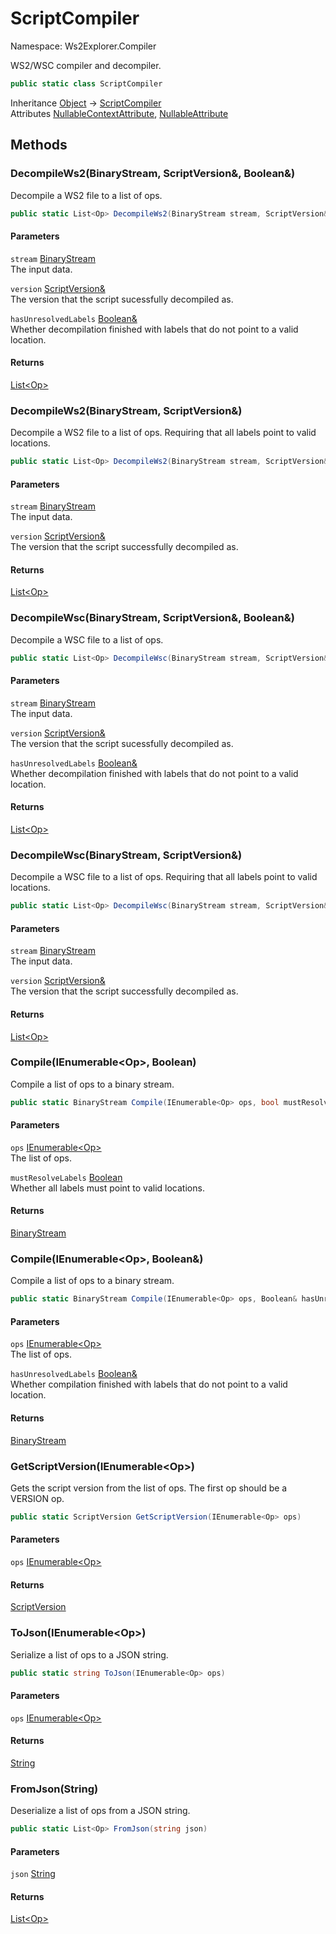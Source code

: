# ScriptCompiler

Namespace: Ws2Explorer.Compiler

WS2/WSC compiler and decompiler.

```csharp
public static class ScriptCompiler
```

Inheritance [Object](https://docs.microsoft.com/en-us/dotnet/api/system.object) → [ScriptCompiler](./ws2explorer.compiler.scriptcompiler.md)<br>
Attributes [NullableContextAttribute](https://docs.microsoft.com/en-us/dotnet/api/system.runtime.compilerservices.nullablecontextattribute), [NullableAttribute](https://docs.microsoft.com/en-us/dotnet/api/system.runtime.compilerservices.nullableattribute)

## Methods

### **DecompileWs2(BinaryStream, ScriptVersion&, Boolean&)**

Decompile a WS2 file to a list of ops.

```csharp
public static List<Op> DecompileWs2(BinaryStream stream, ScriptVersion& version, Boolean& hasUnresolvedLabels)
```

#### Parameters

`stream` [BinaryStream](./ws2explorer.binarystream.md)<br>
The input data.

`version` [ScriptVersion&](./ws2explorer.compiler.scriptversion&.md)<br>
The version that the script sucessfully decompiled as.

`hasUnresolvedLabels` [Boolean&](https://docs.microsoft.com/en-us/dotnet/api/system.boolean&)<br>
Whether decompilation finished with labels that do
 not point to a valid location.

#### Returns

[List&lt;Op&gt;](https://docs.microsoft.com/en-us/dotnet/api/system.collections.generic.list-1)<br>

### **DecompileWs2(BinaryStream, ScriptVersion&)**

Decompile a WS2 file to a list of ops. Requiring that all labels point to valid locations.

```csharp
public static List<Op> DecompileWs2(BinaryStream stream, ScriptVersion& version)
```

#### Parameters

`stream` [BinaryStream](./ws2explorer.binarystream.md)<br>
The input data.

`version` [ScriptVersion&](./ws2explorer.compiler.scriptversion&.md)<br>
The version that the script successfully decompiled as.

#### Returns

[List&lt;Op&gt;](https://docs.microsoft.com/en-us/dotnet/api/system.collections.generic.list-1)<br>

### **DecompileWsc(BinaryStream, ScriptVersion&, Boolean&)**

Decompile a WSC file to a list of ops.

```csharp
public static List<Op> DecompileWsc(BinaryStream stream, ScriptVersion& version, Boolean& hasUnresolvedLabels)
```

#### Parameters

`stream` [BinaryStream](./ws2explorer.binarystream.md)<br>
The input data.

`version` [ScriptVersion&](./ws2explorer.compiler.scriptversion&.md)<br>
The version that the script sucessfully decompiled as.

`hasUnresolvedLabels` [Boolean&](https://docs.microsoft.com/en-us/dotnet/api/system.boolean&)<br>
Whether decompilation finished with labels that do
 not point to a valid location.

#### Returns

[List&lt;Op&gt;](https://docs.microsoft.com/en-us/dotnet/api/system.collections.generic.list-1)<br>

### **DecompileWsc(BinaryStream, ScriptVersion&)**

Decompile a WSC file to a list of ops. Requiring that all labels point to valid locations.

```csharp
public static List<Op> DecompileWsc(BinaryStream stream, ScriptVersion& version)
```

#### Parameters

`stream` [BinaryStream](./ws2explorer.binarystream.md)<br>
The input data.

`version` [ScriptVersion&](./ws2explorer.compiler.scriptversion&.md)<br>
The version that the script successfully decompiled as.

#### Returns

[List&lt;Op&gt;](https://docs.microsoft.com/en-us/dotnet/api/system.collections.generic.list-1)<br>

### **Compile(IEnumerable&lt;Op&gt;, Boolean)**

Compile a list of ops to a binary stream.

```csharp
public static BinaryStream Compile(IEnumerable<Op> ops, bool mustResolveLabels)
```

#### Parameters

`ops` [IEnumerable&lt;Op&gt;](https://docs.microsoft.com/en-us/dotnet/api/system.collections.generic.ienumerable-1)<br>
The list of ops.

`mustResolveLabels` [Boolean](https://docs.microsoft.com/en-us/dotnet/api/system.boolean)<br>
Whether all labels must point to valid locations.

#### Returns

[BinaryStream](./ws2explorer.binarystream.md)<br>

### **Compile(IEnumerable&lt;Op&gt;, Boolean&)**

Compile a list of ops to a binary stream.

```csharp
public static BinaryStream Compile(IEnumerable<Op> ops, Boolean& hasUnresolvedLabels)
```

#### Parameters

`ops` [IEnumerable&lt;Op&gt;](https://docs.microsoft.com/en-us/dotnet/api/system.collections.generic.ienumerable-1)<br>
The list of ops.

`hasUnresolvedLabels` [Boolean&](https://docs.microsoft.com/en-us/dotnet/api/system.boolean&)<br>
Whether compilation finished with labels that do
 not point to a valid location.

#### Returns

[BinaryStream](./ws2explorer.binarystream.md)<br>

### **GetScriptVersion(IEnumerable&lt;Op&gt;)**

Gets the script version from the list of ops.
 The first op should be a VERSION op.

```csharp
public static ScriptVersion GetScriptVersion(IEnumerable<Op> ops)
```

#### Parameters

`ops` [IEnumerable&lt;Op&gt;](https://docs.microsoft.com/en-us/dotnet/api/system.collections.generic.ienumerable-1)<br>

#### Returns

[ScriptVersion](./ws2explorer.compiler.scriptversion.md)<br>

### **ToJson(IEnumerable&lt;Op&gt;)**

Serialize a list of ops to a JSON string.

```csharp
public static string ToJson(IEnumerable<Op> ops)
```

#### Parameters

`ops` [IEnumerable&lt;Op&gt;](https://docs.microsoft.com/en-us/dotnet/api/system.collections.generic.ienumerable-1)<br>

#### Returns

[String](https://docs.microsoft.com/en-us/dotnet/api/system.string)<br>

### **FromJson(String)**

Deserialize a list of ops from a JSON string.

```csharp
public static List<Op> FromJson(string json)
```

#### Parameters

`json` [String](https://docs.microsoft.com/en-us/dotnet/api/system.string)<br>

#### Returns

[List&lt;Op&gt;](https://docs.microsoft.com/en-us/dotnet/api/system.collections.generic.list-1)<br>
